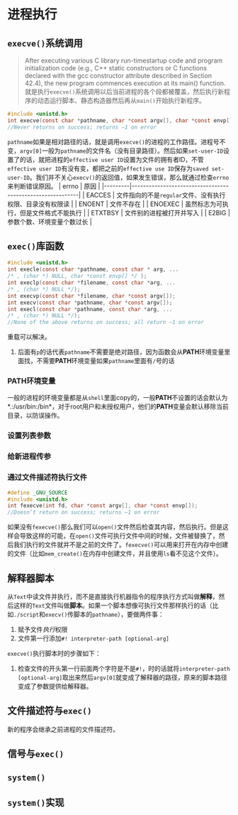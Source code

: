 # 进程执行

## `execve()`系统调用

>After executing various C library run-timestartup code and program initialization code (e.g., C++ static constructors or C functions declared with the gcc constructor attribute described in Section 42.4), the new program commences execution at its main() function.  
就是执行`execve()`系统调用以后当前进程的各个段都被覆盖，然后执行新程序的动态运行脚本、静态构造器然后再从`main()`开始执行新程序。

```c
#include <unistd.h>
int execve(const char *pathname, char *const argv[], char *const envp[]);
//Never returns on success; returns –1 on error
```
`pathname`如果是相对路径的话，就是调用`execve()`的进程的工作路径。进程号不变，`argv[0]`一般为`pathname`的文件名（没有目录路径）。然后如果`set-user-ID`设置了的话，就把进程的`effective user ID`设置为文件的拥有者ID，不管`effective user ID`有没有变，都把之前的`effective use ID`保存为`saved set-user-ID`。我们并不关心`execv()`的返回值，如果发生错误，那么就通过检查`errno`来判断错误原因。
| errno   | 原因                                                      |
|---------|-----------------------------------------------------------|
| EACCES  | 文件指向的不是`regular`文件、没有执行权限、目录没有权限读 |
| ENOENT  | 文件不存在                                                |
| ENOEXEC | 虽然标志为可执行，但是文件格式不能执行                    |
| ETXTBSY | 文件别的进程被打开并写入                                  |
| E2BIG   | 参数个数、环境变量个数过长                                |

## `exec()`库函数
```c
#include <unistd.h>
int execle(const char *pathname, const char * arg, ...
/* , (char *) NULL, char *const envp[] */ );
int execlp(const char *filename, const char *arg, ...
/* , (char *) NULL */);
int execvp(const char *filename, char *const argv[]);
int execv(const char *pathname, char *const argv[]);
int execl(const char *pathname, const char *arg, ...
/* , (char *) NULL */);
//None of the above returns on success; all return –1 on error
```
重载可以解决。  

1. 后面有`p`的话代表`pathname`不需要是绝对路径，因为函数会从**PATH**环境变量里面找，不需要**PATH**环境变量如果`pathname`里面有`/`号的话


### **PATH**环境变量
一般的进程的环境变量都是从`shell`里面copy的，一般**PATH**不设置的话会默认为*.:/usr/bin:/bin*，对于root用户和未授权用户，他们的**PATH**变量会默认移除当前目录，以防误操作。
### 设置列表参数
### 给新进程传参
### 通过文件描述符执行文件
```c
#define _GNU_SOURCE
#include <unistd.h>
int fexecve(int fd, char *const argv[], char *const envp[]);
//Doesn’t return on success; returns –1 on error
```
如果没有`fexecve()`那么我们可以`open()`文件然后检查其内容，然后执行。但是这样会导致这样的可能，在`open()`文件可执行文件中间的时候，文件被替换了，然后我们执行的文件就并不是之前的文件了。`fexecve()`可以用来打开在内存中创建的文件（比如`mem_create()`在内存中创建文件，并且使用`ls`看不见这个文件）。
## 解释器脚本
从`Text`中读文件并执行，而不是直接执行机器指令的程序执行方式叫做**解释**，然后这样的`Text`文件叫做**脚本**。如果一个脚本想像可执行文件那样执行的话（比如`./script`和`execv()`传脚本的`pathname`），要做两件事：
1. 赋予文件*执行*权限
2. 文件第一行添加`#! interpreter-path [optional-arg]`

`execve()`执行脚本时的步骤如下：
1. 检查文件的开头第一行前面两个字符是不是`#!`，时的话就将`interpreter-path [optional-arg]`取出来然后`argv[0]`就变成了解释器的路径，原来的脚本路径变成了参数提供给解释器。
## 文件描述符与`exec()`
新的程序会继承之前进程的文件描述符。

## 信号与`exec()`

## `system()`

## `system()`实现

